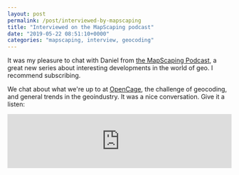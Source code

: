 ```yaml
---
layout: post
permalink: /post/interviewed-by-mapscaping
title: "Interviewed on the MapScaping podcast"
date: "2019-05-22 08:51:10+0000"
categories: "mapscaping, interview, geocoding"
---
```


It was my pleasure to chat with Daniel from
[the MapScaping Podcast](https://mapscaping.com/blogs/the-mapscaping-podcast),
a great new series about interesting developments in the world of geo. I
recommend subscribing. 

We chat about what we're up to at
[OpenCage](https://opencagedata.com/), the challenge of geocoding, and general
trends in the geoindustry. It was a nice conversation. Give it a listen:

<iframe title="Translating between machine and human when talking about location" src="https://www.podbean.com/media/player/audio/postId/11660748?url=https%3A%2F%2Fwww.podbean.com%2Fmedia%2Fshare%2Fpb-489hk-b1edcc&version=1" width="100%" height="122" style="border:none;" scrolling="no" data-name="pd-iframe-player"></iframe>




